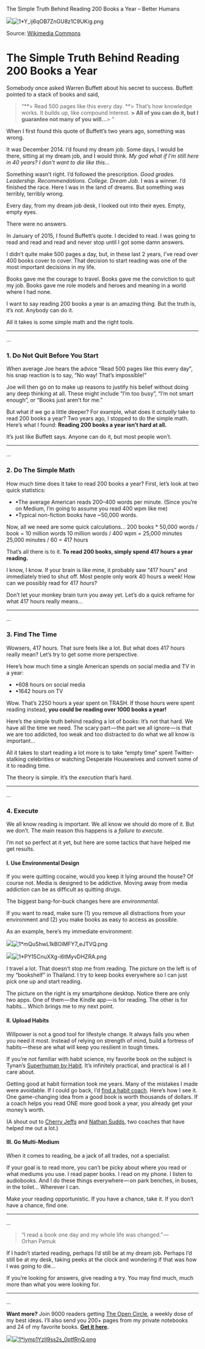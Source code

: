 The Simple Truth Behind Reading 200 Books a Year – Better Humans

![](../_resources/6ab0966d9e289af8bf2ca2214abc84fe.png)![1*Y_ij6qOB7ZnGU8z1C9UKig.png](../_resources/23140f67e1dc4ce1275f19b3338cc79e.png)

Source: [Wikimedia Commons](https://upload.wikimedia.org/wikipedia/commons/3/35/Buffett_%26_Obama.jpg)

# The Simple Truth Behind Reading 200 Books a Year

Somebody once asked Warren Buffett about his secret to success. Buffett pointed to a stack of books and said,

> “**> Read 500 pages like this every day. **> That’s how knowledge works. It builds up, like compound interest. **> All of you can do it, but I guarantee not many of you will...**> ”

When I first found this quote of Buffett’s two years ago, something was wrong.

It was December 2014. I’d found my dream job. Some days, I would be there, sitting at my dream job, and I would think. *My god what if I’m still here in 40 years? I don’t want to die like this…*

Something wasn’t right. I’d followed the prescription. *Good grades. Leadership. Recommendations. College. Dream Job.* I was a winner. I’d finished the race. Here I was in the land of dreams. But something was terribly, terribly wrong.

Every day, from my dream job desk, I looked out into their eyes. Empty, empty eyes.

There were no answers.

In January of 2015, I found Buffett’s quote. I decided to read. I was going to read and read and read and never stop until I got some damn answers.

I didn’t quite make 500 pages a day, but, in these last 2 years, I’ve read over 400 books cover to cover. That decision to start reading was one of the most important decisions in my life.

Books gave me the courage to travel. Books gave me the conviction to quit my job. Books gave me role models and heroes and meaning in a world where I had none.

I want to say reading 200 books a year is an amazing thing. But the truth is, it’s not. Anybody can do it.

All it takes is some simple math and the right tools.

* * *

*...*

### 1. Do Not Quit Before You Start

When average Joe hears the advice “Read 500 pages like this every day”*,* his snap reaction is to say, “No way! That’s impossible!”

Joe will then go on to make up reasons to justify his belief without doing any deep thinking at all. These might include “I’m too busy”, “I’m not smart enough”, or “Books just aren’t for me.”

But what if we go a little deeper? For example, what does it *actually* take to read 200 books a year? Two years ago, I stopped to do the simple math. Here’s what I found: **Reading 200 books a year isn’t hard at all.**

It’s just like Buffett says. Anyone can do it, but most people won’t.

* * *

*...*

### 2. Do The Simple Math

How much time does it take to read 200 books a year?
First, let’s look at two quick statistics:

- •The average American reads 200–400 words per minute. (Since you’re on Medium, I’m going to assume you read 400 wpm like me)
- •Typical non-fiction books have ~50,000 words.

Now, all we need are some quick calculations…
200 books * 50,000 words / book = 10 million words
10 million words / 400 wpm = 25,000 minutes
25,000 minutes / 60 = 417 hours

That’s all there is to it. **To read 200 books, simply spend 417 hours a year reading.**

I know, I know. If your brain is like mine, it probably saw “417 hours” and immediately tried to shut off. Most people only work 40 hours a week! How can we possibly read for 417 *hours*?

Don’t let your monkey brain turn you away yet. Let’s do a quick reframe for what 417 hours really means…

* * *

*...*

### 3. Find The Time

Wowsers, 417 hours. That sure feels like a lot. But what does 417 hours really mean? Let’s try to get some more perspective.

Here’s how much time a single American spends on social media and TV in a year:

- •608 hours on social media
- •1642 hours on TV

Wow. That’s 2250 hours a year spent on TRASH. If those hours were spent reading instead, **you could be reading over 1000 books a year!**

Here’s the simple truth behind reading a lot of books: It’s not that hard. We have all the time we need. The scary part — the part we all ignore — is that we are too addicted, too weak and too distracted to do what we all know is important…

All it takes to start reading a lot more is to take “empty time” spent Twitter-stalking celebrities or watching Desperate Housewives and convert some of it to reading time.

The theory is simple. It’s the *execution* that’s hard.

* * *

*...*

### 4. Execute

We all know reading is important. We all know we should do more of it. But we don’t. The main reason this happens is a *failure to execute*.

I’m not so perfect at it yet, but here are some tactics that have helped me get results.

#### I. Use Environmental Design

If you were quitting cocaine, would you keep it lying around the house? Of course not. Media is designed to be addictive. Moving away from media addiction can be as difficult as quitting drugs.

The biggest bang-for-buck changes here are *environmental*.

If you want to read, make sure (1) you remove all distractions from your environment and (2) you make books as easy to access as possible.

As an example, here’s my immediate environment:

![](../_resources/d1a64da7455f46d8792cf56db5531fb3.png)![1*mQuShwL1kBOiMFY7_eJTVQ.png](../_resources/484c2034d17582507c3673608007a924.png)

![](../_resources/6f119fc0398d8e68228f2d10e0fd5211.png)![1*PY15CnuXXg-i6tMyvDHZRA.png](../_resources/07f1f8ceb317992c863129ab7a0ef3d1.png)

I travel a lot. That doesn’t stop me from reading. The picture on the left is of my “bookshelf” in Thailand. I try to keep books everywhere so I can just pick one up and start reading.

The picture on the right is my smartphone desktop. Notice there are only two apps. One of them — the Kindle app — is for reading. The other is for habits… Which brings me to my next point.

#### II. Upload Habits

Willpower is not a good tool for lifestyle change. It always fails you when you need it most. Instead of relying on strength of mind, build a fortress of habits — these are what will keep you resilient in tough times.

If you’re not familiar with habit science, my favorite book on the subject is Tynan’s [Superhuman by Habit](http://amzn.to/2jiYwDl). It’s infinitely practical, and practical is all I care about.

Getting good at habit formation took me years. Many of the mistakes I made were avoidable. If I could go back, I’d [find a habit coach](https://www.coach.me/?ref=kvAdO). Here’s how I see it. One game-changing idea from a good book is worth thousands of dollars. If a coach helps you read ONE more good book a year, you already get your money’s worth.

(A shout out to [Cherry Jeffs](https://www.coach.me/GrowWings/427900?ref=kvAdO#goal) and [Nathan Sudds](https://www.coach.me/nathansudds?ref=kvAdO), two coaches that have helped me out a lot.)

#### III. Go Multi-Medium

When it comes to reading, be a jack of all trades, not a specialist.

If your goal is to read more, you can’t be picky about where you read or what mediums you use. I read paper books. I read on my phone. I listen to audiobooks. And I do these things everywhere — on park benches, in buses, in the toilet… Wherever I can.

Make your reading opportunistic. If you have a chance, take it. If you don’t have a chance, find one.

* * *

*...*
> “I read a book one day and my whole life was changed.” — Orhan Pamuk

If I hadn’t started reading, perhaps I’d still be at my dream job. Perhaps I’d still be at my desk, taking peeks at the clock and wondering if that was how I was going to die…

If you’re looking for answers, give reading a try. You may find much, much more than what you were looking for.

* * *

*...*

**Want more?** Join 9000 readers getting [The Open Circle](http://bit.ly/2g31cn2), a weekly dose of my best ideas. I’ll also send you 200+ pages from my private notebooks and 24 of my favorite books. [**Get it here**](http://bit.ly/2g31cn2)**.**

[![](../_resources/7e3fa0d0d101cb16cc2376fccb78c9e8.png)![1*lymp1Yzll9ss2s_0ptfRnQ.png](../_resources/05b3146b813abbe82a738c8a8e74b9f4.png)](http://bit.ly/2g31cn2)